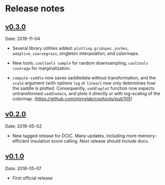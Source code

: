 # Release notes

## [v0.3.0](https://github.com/mirnylab/cooltools/compare/v0.2.0...HEAD)

Date: 2019-11-04

* Several library utilities added: `plotting.gridspec_inches`, `adaptive_coarsegrain`, singleton interpolation, and colormaps.

* New tools: `cooltools sample` for random downsampling, `cooltools coverage` for marginalization.

* `compute-saddle` now saves saddledata without transformation, and the `scale` argument (with options `log` or `linear`) now only determines how the saddle is plotted. Consequently, `saddleplot` function now expects untransformed `saddledata`, and plots it directly or with log-scaling of the colormap. (https://github.com/mirnylab/cooltools/pull/105)


## [v0.2.0](https://github.com/mirnylab/cooltools/compare/v0.1.0...v0.2.0)

Date: 2019-05-02

* New tagged release for DCIC. Many updates, including more memory-efficient insulation score calling. Next release should include docs.


## [v0.1.0](https://github.com/mirnylab/cooltools//releases/tag/v0.1.0)

Date: 2018-05-07

* First official release
